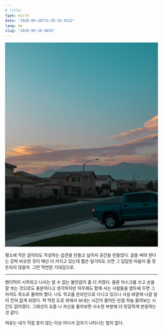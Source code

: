 ```yaml
---
# title:
type: micro
date: "2020-09-28T15:26:16.915Z"
lang: ko
slug: "2020-09-28-0826"
---
```


![](home.jpg)

평소에 작은 글이라도 작성하는 습관을 만들고 싶어서 공간을 만들었다. 글을 써야 한다는 강박 비슷한 것이 매년 더 커지고 있는데 짧은 일기라도 쓰면 그 답답한 마음이 좀 정돈되지 않을까. 그런 막연한 기대감으로.

---

팬더믹이 시작되고 나서는 알 수 없는 불안감이 좀 더 커졌다. 물론 마스크를 쓰고 손을 잘 씻는 것으로도 충분하다고 생각하지만 아무래도 함께 사는 사람들을 염두에 두면 그마저도 최소로 줄여야 했다. 나도 학교를 온라인으로 다니고 있으니 사실 바깥에 나갈 일이 전혀 없게 되었다. 꽉 막힌 도로 위에서 보내는 시간이 줄어든 만큼 하늘 올려보는 시간도 없어졌다. 그래선지 요즘 나 자신을 돌아보면 사소한 부분에 더 민감하게 반응하는 것 같다.

여유는 내가 직접 찾지 않는 이상 어디서 갑자기 나타나는 법이 없다.